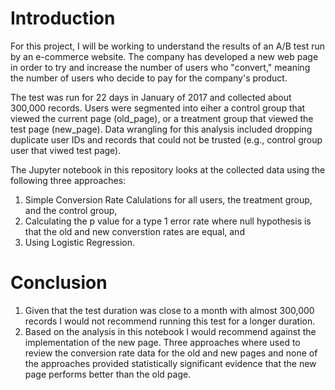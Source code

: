 # Introduction
For this project, I will be working to understand the results of an A/B test run by an e-commerce website. The company has developed a new web page in order to try and increase the number of users who "convert," meaning the number of users who decide to pay for the company's product. 

The test was run for 22 days in January of 2017 and collected about 300,000 records.  Users were segmented into eiher a control group that viewed the current page (old_page), or a treatment group that viewed the test page (new_page).  Data wrangling for this analysis included dropping duplicate user IDs and records that could not be trusted (e.g., control group user that viwed test page).  







The Jupyter notebook in this repository looks at the collected data using the following three approaches:

1. Simple Conversion Rate Calulations for all users, the treatment group, and the control group,
2. Calculating the p value for a type 1 error rate where null hypothesis is that the old and new converstion rates are equal, and 
3. Using Logistic Regression.

# Conclusion
1. Given that the test duration was close to a month with almost 300,000 records I would not recommend running this test for a longer duration.
2. Based on the analysis in this notebook I would recommend against the implementation of the new page. Three approaches  where used to review the conversion rate data for the old and new pages and none of the approaches provided statistically significant evidence that the new page performs better than the old page.
